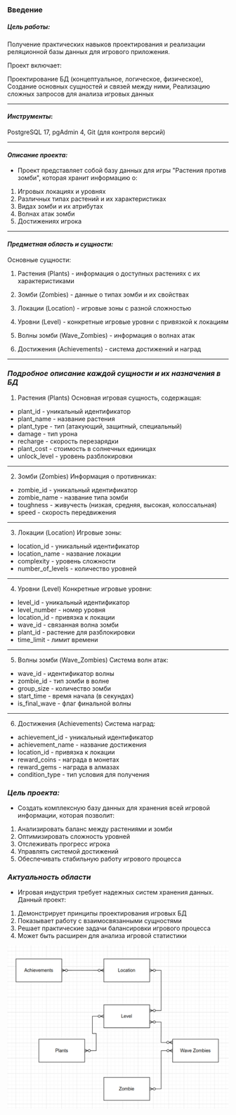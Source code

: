 ### Введение

##### ***Цель работы:***
Получение практических навыков проектирования и реализации реляционной базы данных для игрового приложения.

Проект включает:

Проектирование БД (концептуальное, логическое, физическое),
Создание основных сущностей и связей между ними,
Реализацию сложных запросов для анализа игровых данных

-------
#### ***Инструменты***:
 PostgreSQL 17, pgAdmin 4, Git (для контроля версий)

--------
 #### ***Описание проекта:***


* Проект представляет собой базу данных для игры "Растения против зомби", которая хранит информацию о:

1. Игровых локациях и уровнях
2. Различных типах растений и их характеристиках
3. Видах зомби и их атрибутах
4. Волнах атак зомби
5. Достижениях игрока

----------

#### ***Предметная область и сущности:***


Основные сущности:

1. Растения (Plants) - информация о доступных растениях с их характеристиками

2. Зомби (Zombies) - данные о типах зомби и их свойствах

3. Локации (Location) - игровые зоны с разной сложностью

4. Уровни (Level) - конкретные игровые уровни с привязкой к локациям

5. Волны зомби (Wave_Zombies) - информация о волнах атак

6. Достижения (Achievements) - система достижений и наград

-------

### ***Подробное описание каждой сущности и их назначения в БД***
1. Растения (Plants)
Основная игровая сущность, содержащая:

* plant_id - уникальный идентификатор
* plant_name - название растения
* plant_type - тип (атакующий, защитный, специальный)
* damage - тип урона
* recharge - скорость перезарядки
* plant_cost - стоимость в солнечных единицах
* unlock_level - уровень разблокировки

-----------------------

2. Зомби (Zombies)
Информация о противниках:

* zombie_id - уникальный идентификатор
* zombie_name - название типа зомби
* toughness - живучесть (низкая, средняя, высокая, колоссальная)
* speed - скорость передвижения

-----------------------

3. Локации (Location)
Игровые зоны:

* location_id - уникальный идентификатор
* location_name - название локации
* complexity - уровень сложности
* number_of_levels - количество уровней

-----------------------

4. Уровни (Level)
Конкретные игровые уровни:

* level_id - уникальный идентификатор
* level_number - номер уровня
* location_id - привязка к локации
* wave_id - связанная волна зомби
* plant_id - растение для разблокировки
* time_limit - лимит времени

-----------------------

5. Волны зомби (Wave_Zombies)
Система волн атак:

* wave_id - идентификатор волны
* zombie_id - тип зомби в волне
* group_size - количество зомби
* start_time - время начала (в секундах)
* is_final_wave - флаг финальной волны

-----------------------

6. Достижения (Achievements)
Система наград:

* achievement_id - уникальный идентификатор
* achievement_name - название достижения
* location_id - привязка к локации
* reward_coins - награда в монетах
* reward_gems - награда в алмазах
* condition_type - тип условия для получения

### ***Цель проекта:***

 *    Создать комплексную базу данных для хранения всей игровой информации, которая позволит:

1. Анализировать баланс между растениями и зомби
2. Оптимизировать сложность уровней
3. Отслеживать прогресс игрока
4. Управлять системой достижений
5. Обеспечивать стабильную работу игрового процесса



 ### ***Актуальность области***


*    Игровая индустрия требует надежных систем хранения данных. Данный проект:

1. Демонстрирует принципы проектирования игровых БД
2. Показывает работу с взаимосвязанными сущностями
3. Решает практические задачи балансировки игрового процесса
4. Может быть расширен для анализа игровой статистики



![diagram](./docs/conceptual-model.png)
